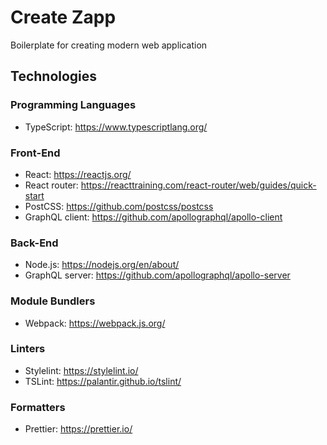 # Create Zapp

Boilerplate for creating modern web application

## Technologies

### Programming Languages

- TypeScript: https://www.typescriptlang.org/

### Front-End

- React: https://reactjs.org/
- React router: https://reacttraining.com/react-router/web/guides/quick-start
- PostCSS: https://github.com/postcss/postcss
- GraphQL client: https://github.com/apollographql/apollo-client

### Back-End

- Node.js: https://nodejs.org/en/about/
- GraphQL server: https://github.com/apollographql/apollo-server

### Module Bundlers

- Webpack: https://webpack.js.org/

### Linters

- Stylelint: https://stylelint.io/
- TSLint: https://palantir.github.io/tslint/

### Formatters

- Prettier: https://prettier.io/
